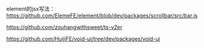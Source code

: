 element的jsx写法：https://github.com/ElemeFE/element/blob/dev/packages/scrollbar/src/bar.js

https://github.com/zouhangwithsweet/ts-v2er

https://github.com/HuijiFE/void-ui/tree/dev/packages/void-ui